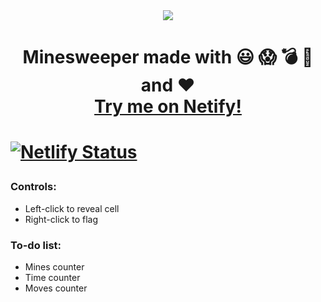 <div align="center">
  <img src="https://github.com/michaelkolesidis/minesweeper-emoji/blob/main/minesweeper-emoji-screenshot.png" /><br>
  
</div>

<h1 align="center">Minesweeper made with 😃 😱 💣 🚩 and ❤️ <br><a href="https://minesweeper-emoji.netlify.app/">Try me on Netify!</a><h1>

[![Netlify Status](https://api.netlify.com/api/v1/badges/b318a02a-0a7e-483e-a046-547a1a3ac6ae/deploy-status)](https://app.netlify.com/sites/minesweeper-emoji/deploys)

### Controls:
* Left-click to reveal cell<br>
* Right-click to flag

### To-do list:
* Mines counter<br>
* Time counter<br>
* Moves counter
